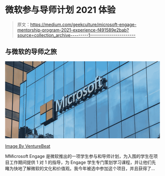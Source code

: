# 微软参与导师计划 2021 体验

> 原文：<https://medium.com/geekculture/microsoft-engage-mentorship-program-2021-experience-f491589e2bab?source=collection_archive---------1----------------------->

## 与微软的导师之旅

![](img/89464c8a04880e70d4e2fdc4bb213c06.png)

[Image By VentureBeat](https://venturebeat.com/wp-content/uploads/2016/11/Microsoft.jpg?fit=2048%2C1025&strip=all)

MMicrosoft Engage 是微软推出的一项学生参与和导师计划，为入围的学生在项目工作期间提供 1 对 1 的指导，为 Engage 学生专门策划学习课程，并让他们先睹为快地了解微软的文化和价值观。我今年被选中参加这个项目，并且获得了…